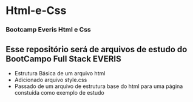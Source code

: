 # Html-e-Css
### Bootcamp Everis Html e Css


## Esse repositório será de arquivos de estudo do BootCampo Full Stack EVERIS

- Estrutura Básica de um arquivo html
- Adicionado arquivo style.css
- Passado de um arquivo de estrutura base do html para uma página constuída como exemplo de estudo